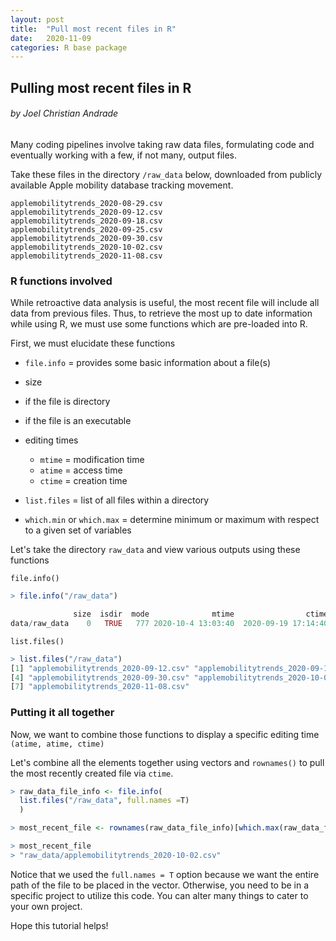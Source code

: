 ```yaml
---
layout: post
title:  "Pull most recent files in R"
date:   2020-11-09
categories: R base package
---
```

## Pulling most recent files in R
 ###### by Joel Christian Andrade

Many coding pipelines involve taking raw data files, formulating code and eventually working with a few, if not many, output files.

Take these files in the directory `/raw_data` below, downloaded from publicly available Apple mobility database tracking movement.

```
applemobilitytrends_2020-08-29.csv
applemobilitytrends_2020-09-12.csv
applemobilitytrends_2020-09-18.csv
applemobilitytrends_2020-09-25.csv
applemobilitytrends_2020-09-30.csv
applemobilitytrends_2020-10-02.csv
applemobilitytrends_2020-11-08.csv
```

### R functions involved

While retroactive data analysis is useful, the most recent file will include all data from previous files.  Thus, to retrieve the most up to date information while using R, we must use some functions which are pre-loaded into R.

First, we must elucidate these functions
* `file.info` = provides some basic information about a file(s)
 * size
 * if the file is directory
 * if the file is an executable
 * editing times
   * `mtime` = modification time
   * `atime` = access time
   * `ctime` = creation time


* `list.files` = list of all files within a directory

* `which.min` or `which.max` = determine minimum or maximum with respect to a given set of variables

Let's take the directory `raw_data` and view various outputs using these functions

`file.info()`
```r
> file.info("/raw_data")

              size  isdir  mode              mtime                ctime                atime  exe  
data/raw_data    0   TRUE   777 2020-10-4 13:03:40  2020-09-19 17:14:40  2020-10-04 13:03:40  no
```

`list.files()`
```r
> list.files("/raw_data")
[1] "applemobilitytrends_2020-09-12.csv" "applemobilitytrends_2020-09-18.csv" "applemobilitytrends_2020-09-25.csv"
[4] "applemobilitytrends_2020-09-30.csv" "applemobilitytrends_2020-10-02.csv" "applemobilitytrends_2020-08-29.csv"
[7] "applemobilitytrends_2020-11-08.csv"
```

### Putting it all together

Now, we want to combine those functions to display a specific editing time `(atime, atime, ctime)`


Let's combine all the elements together using vectors and `rownames()` to pull the most recently created file via `ctime`.
```r
> raw_data_file_info <- file.info(
  list.files("/raw_data", full.names =T)
  )

> most_recent_file <- rownames(raw_data_file_info)[which.max(raw_data_file_info$ctime)]

> most_recent_file
> "raw_data/applemobilitytrends_2020-10-02.csv"
```

Notice that we used the `full.names = T` option because we want the entire path of the file to be placed in the vector.  Otherwise, you need to be in a specific project to utilize this code.
You can alter many things to cater to your own project.


Hope this tutorial helps!
